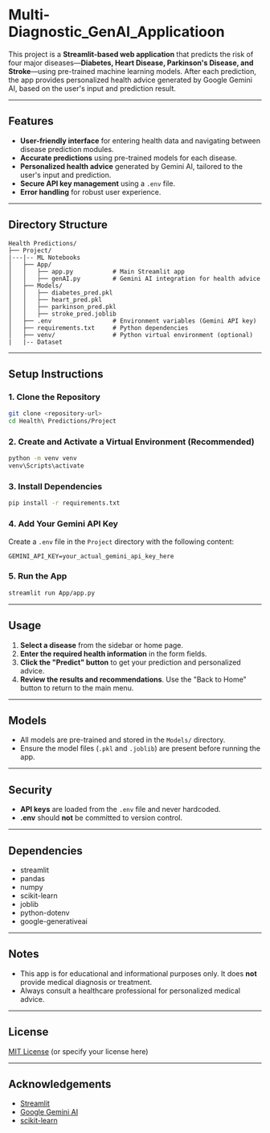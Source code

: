 # Multi-Diagnostic_GenAI_Applicatioon

This project is a **Streamlit-based web application** that predicts the risk of four major diseases—**Diabetes, Heart Disease, Parkinson's Disease, and Stroke**—using pre-trained machine learning models. After each prediction, the app provides personalized health advice generated by Google Gemini AI, based on the user's input and prediction result.

---

## Features

- **User-friendly interface** for entering health data and navigating between disease prediction modules.
- **Accurate predictions** using pre-trained models for each disease.
- **Personalized health advice** generated by Gemini AI, tailored to the user's input and prediction.
- **Secure API key management** using a `.env` file.
- **Error handling** for robust user experience.

---

## Directory Structure

```
Health Predictions/
├── Project/
|---|-- ML Notebooks
│   ├── App/
│   │   ├── app.py           # Main Streamlit app
│   │   ├── genAI.py         # Gemini AI integration for health advice
│   ├── Models/
│   │   ├── diabetes_pred.pkl
│   │   ├── heart_pred.pkl
│   │   ├── parkinson_pred.pkl
│   │   ├── stroke_pred.joblib
│   ├── .env                 # Environment variables (Gemini API key)
│   ├── requirements.txt     # Python dependencies
│   ├── venv/                # Python virtual environment (optional)
|   |-- Dataset         
```

---

## Setup Instructions

### 1. Clone the Repository

```bash
git clone <repository-url>
cd Health\ Predictions/Project
```

### 2. Create and Activate a Virtual Environment (Recommended)

```bash
python -m venv venv
venv\Scripts\activate
```

### 3. Install Dependencies

```bash
pip install -r requirements.txt
```

### 4. Add Your Gemini API Key

Create a `.env` file in the `Project` directory with the following content:

```
GEMINI_API_KEY=your_actual_gemini_api_key_here
```

### 5. Run the App

```bash
streamlit run App/app.py
```

---

## Usage

1. **Select a disease** from the sidebar or home page.
2. **Enter the required health information** in the form fields.
3. **Click the "Predict" button** to get your prediction and personalized advice.
4. **Review the results and recommendations**. Use the "Back to Home" button to return to the main menu.

---

## Models

- All models are pre-trained and stored in the `Models/` directory.
- Ensure the model files (`.pkl` and `.joblib`) are present before running the app.

---

## Security

- **API keys** are loaded from the `.env` file and never hardcoded.
- **.env** should **not** be committed to version control.

---

## Dependencies

- streamlit
- pandas
- numpy
- scikit-learn
- joblib
- python-dotenv
- google-generativeai

---

## Notes

- This app is for educational and informational purposes only. It does **not** provide medical diagnosis or treatment.
- Always consult a healthcare professional for personalized medical advice.

---

## License

[MIT License](LICENSE) (or specify your license here)

---

## Acknowledgements

- [Streamlit](https://streamlit.io/)
- [Google Gemini AI](https://ai.google.dev/)
- [scikit-learn](https://scikit-learn.org/)
